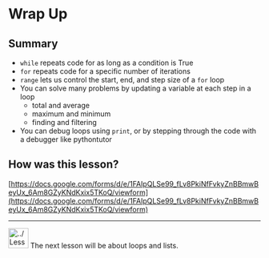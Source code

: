 # Wrap Up

## Summary

- `while` repeats code for as long as a condition is True
- `for` repeats code for a specific number of iterations
- `range` lets us control the start, end, and step size of a `for` loop
- You can solve many problems by updating a variable at each step in a loop
    - total and average
    - maximum and minimum
    - finding and filtering
- You can debug loops using `print`, or by stepping through the code with a debugger like pythontutor

## How was this lesson?

[https://docs.google.com/forms/d/e/1FAIpQLSe99_fLv8PkiNfFvkyZnBBmwBeyUx_6Am8GZyKNdKxix5TKoQ/viewform](https://docs.google.com/forms/d/e/1FAIpQLSe99_fLv8PkiNfFvkyZnBBmwBeyUx_6Am8GZyKNdKxix5TKoQ/viewform)

---

<aside>
<img src="../Lesson%200%20Learning%20With%20Kibo%2032002756da8b4ed2a610df0347af2a08/man-in-hike.png" alt="../Lesson%200%20Learning%20With%20Kibo%2032002756da8b4ed2a610df0347af2a08/man-in-hike.png" width="40px" /> The next lesson will be about loops and lists.

</aside>